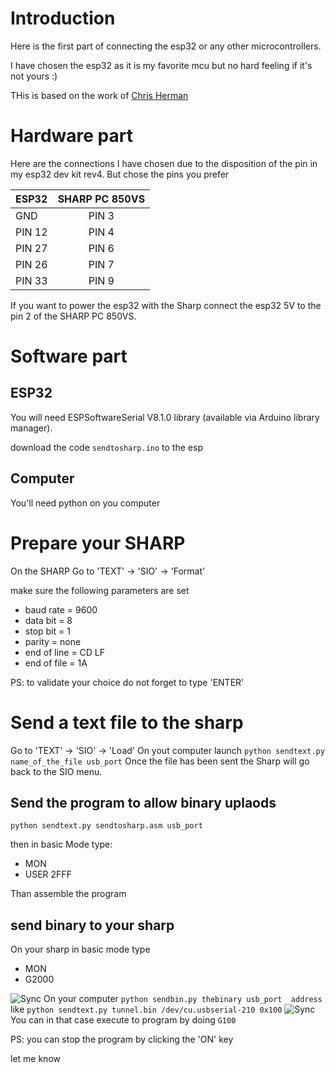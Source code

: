 # Introduction
Here is the first part of connecting the esp32 or any other microcontrollers.

I have chosen the esp32 as it is my favorite mcu but no hard feeling if it's not yours :)

THis is based on the work of [Chris Herman](https://github.com/chrisherman/PC-G850V-InvertedSerial)

# Hardware part

Here are the connections I have chosen due to the disposition of the pin in my esp32 dev kit rev4. But chose the pins you prefer


|ESP32|SHARP PC 850VS|
|:----|:----:|
|GND|PIN 3|
|PIN 12|PIN 4|
|PIN 27|PIN 6|
|PIN 26|PIN 7|
|PIN 33|PIN 9|


If you want to power the esp32 with the Sharp connect the esp32 5V to the pin 2 of the SHARP PC 850VS.

# Software part

## ESP32
You will need ESPSoftwareSerial  V8.1.0 library (available via Arduino library manager).

download the code `sendtosharp.ino` to the esp

## Computer
You'll need python on you computer

# Prepare your SHARP

On the SHARP
Go to 'TEXT' -> 'SIO' -> 'Format'

make sure the following parameters are set
*  baud rate = 9600
* data bit = 8
* stop bit = 1
* parity  = none
* end of line = CD LF
* end of file  = 1A

PS: to validate your choice do not forget to type 'ENTER'

# Send a text file to the sharp

Go to 'TEXT' -> 'SIO' -> 'Load'
On yout computer launch
`python sendtext.py name_of_the_file usb_port`
Once the file has been sent the Sharp will go back to the SIO menu.

## Send the program to allow binary uplaods

`python sendtext.py sendtosharp.asm usb_port`

then in basic Mode
type: 
* MON
* USER 2FFF

Than assemble the program

## send binary to your sharp

On your sharp in basic mode
 type
 * MON
 * G2000

![Sync](/images/IMG_7492.heic)
On your computer
`python sendbin.py thebinary usb_port  address`
like 
`python sendtext.py tunnel.bin /dev/cu.usbserial-210 0x100`
![Sync](/images/IMG_7493.heic)
You can in that case  execute to program by doing `G100`

PS: you can stop the program by clicking the 'ON' key

let me know







